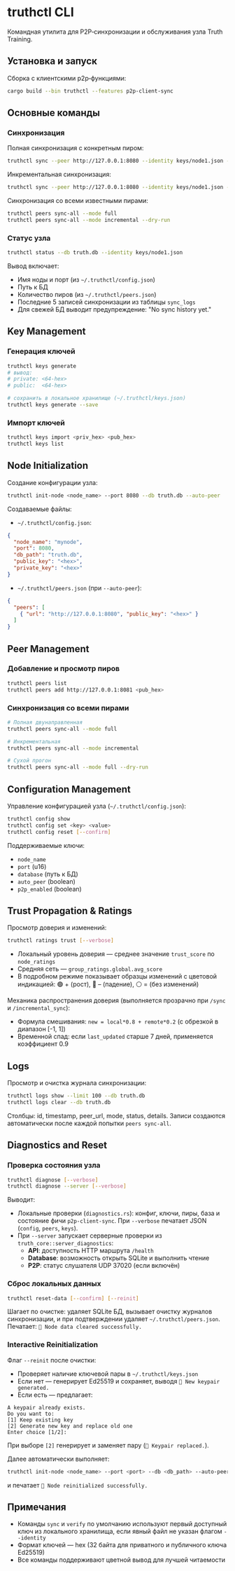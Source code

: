 # truthctl CLI

Командная утилита для P2P‑синхронизации и обслуживания узла Truth Training.

## Установка и запуск

Сборка с клиентскими p2p‑функциями:
```bash
cargo build --bin truthctl --features p2p-client-sync
```

## Основные команды

### Синхронизация

Полная синхронизация с конкретным пиром:
```bash
truthctl sync --peer http://127.0.0.1:8080 --identity keys/node1.json --mode full
```

Инкрементальная синхронизация:
```bash
truthctl sync --peer http://127.0.0.1:8080 --identity keys/node1.json --mode incremental
```

Синхронизация со всеми известными пирами:
```bash
truthctl peers sync-all --mode full
truthctl peers sync-all --mode incremental --dry-run
```

### Статус узла

```bash
truthctl status --db truth.db --identity keys/node1.json
```

Вывод включает:
- Имя ноды и порт (из `~/.truthctl/config.json`)
- Путь к БД
- Количество пиров (из `~/.truthctl/peers.json`)
- Последние 5 записей синхронизации из таблицы `sync_logs`
- Для свежей БД выводит предупреждение: "No sync history yet."

## Key Management

### Генерация ключей
```bash
truthctl keys generate
# вывод:
# private: <64-hex>
# public:  <64-hex>

# сохранить в локальное хранилище (~/.truthctl/keys.json)
truthctl keys generate --save
```

### Импорт ключей
```bash
truthctl keys import <priv_hex> <pub_hex>
truthctl keys list
```

## Node Initialization

Создание конфигурации узла:
```bash
truthctl init-node <node_name> --port 8080 --db truth.db --auto-peer
```

Создаваемые файлы:
- `~/.truthctl/config.json`:
```json
{
  "node_name": "mynode",
  "port": 8080,
  "db_path": "truth.db",
  "public_key": "<hex>",
  "private_key": "<hex>"
}
```
- `~/.truthctl/peers.json` (при `--auto-peer`):
```json
{
  "peers": [
    { "url": "http://127.0.0.1:8080", "public_key": "<hex>" }
  ]
}
```

## Peer Management

### Добавление и просмотр пиров
```bash
truthctl peers list
truthctl peers add http://127.0.0.1:8081 <pub_hex>
```

### Синхронизация со всеми пирами
```bash
# Полная двунаправленная
truthctl peers sync-all --mode full

# Инкрементальная
truthctl peers sync-all --mode incremental

# Сухой прогон
truthctl peers sync-all --mode full --dry-run
```

## Configuration Management

Управление конфигурацией узла (`~/.truthctl/config.json`):
```bash
truthctl config show
truthctl config set <key> <value>
truthctl config reset [--confirm]
```

Поддерживаемые ключи:
- `node_name`
- `port` (u16)
- `database` (путь к БД)
- `auto_peer` (boolean)
- `p2p_enabled` (boolean)

## Trust Propagation & Ratings

Просмотр доверия и изменений:
```bash
truthctl ratings trust [--verbose]
```

- Локальный уровень доверия — среднее значение `trust_score` по `node_ratings`
- Средняя сеть — `group_ratings.global.avg_score`
- В подробном режиме показывает образцы изменений с цветовой индикацией: 🟢 + (рост), 🔴 – (падение), ⚪ = (без изменений)

Механика распространения доверия (выполняется прозрачно при `/sync` и `/incremental_sync`):
- Формула смешивания: `new = local*0.8 + remote*0.2` (с обрезкой в диапазон [-1, 1])
- Временной спад: если `last_updated` старше 7 дней, применяется коэффициент 0.9

## Logs

Просмотр и очистка журнала синхронизации:
```bash
truthctl logs show --limit 100 --db truth.db
truthctl logs clear --db truth.db
```

Столбцы: id, timestamp, peer_url, mode, status, details. Записи создаются автоматически после каждой попытки `peers sync-all`.

## Diagnostics and Reset

### Проверка состояния узла
```bash
truthctl diagnose [--verbose]
truthctl diagnose --server [--verbose]
```

Выводит:
- Локальные проверки (`diagnostics.rs`): конфиг, ключи, пиры, база и состояние фичи `p2p-client-sync`. При `--verbose` печатает JSON (`config`, `peers`, `keys`).
- При `--server` запускает серверные проверки из `truth_core::server_diagnostics`:
  - **API**: доступность HTTP маршрута `/health`
  - **Database**: возможность открыть SQLite и выполнить чтение
  - **P2P**: статус слушателя UDP 37020 (если включён)

### Сброс локальных данных
```bash
truthctl reset-data [--confirm] [--reinit]
```

Шагает по очистке: удаляет SQLite БД, вызывает очистку журналов синхронизации, и при подтверждении удаляет `~/.truthctl/peers.json`. Печатает: `🧹 Node data cleared successfully.`

### Interactive Reinitialization

Флаг `--reinit` после очистки:
- Проверяет наличие ключевой пары в `~/.truthctl/keys.json`
- Если нет — генерирует Ed25519 и сохраняет, выводя `🔑 New keypair generated.`
- Если есть — предлагает:
```
A keypair already exists.
Do you want to:
[1] Keep existing key
[2] Generate new key and replace old one
Enter choice [1/2]:
```
При выборе `[2]` генерирует и заменяет пару (`🔁 Keypair replaced.`).

Далее автоматически выполняет:
```bash
truthctl init-node <node_name> --port <port> --db <db_path> --auto-peer
```
и печатает `🚀 Node reinitialized successfully.`

## Примечания

- Команды `sync` и `verify` по умолчанию используют первый доступный ключ из локального хранилища, если явный файл не указан флагом `--identity`
- Формат ключей — hex (32 байта для приватного и публичного ключа Ed25519)
- Все команды поддерживают цветной вывод для лучшей читаемости

